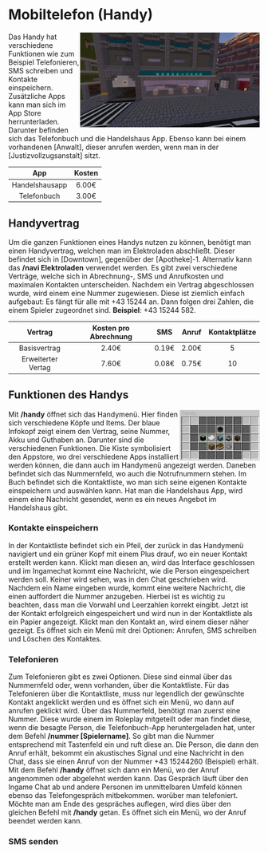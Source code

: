 # Mobiltelefon (Handy) 


<img align="right" width="360" eight="300" src="../../../assets/image/allgemein/Handyladen.png">


Das Handy hat verschiedene Funktionen wie zum Beispiel Telefonieren, SMS schreiben und Kontakte einspeichern. Zusätzliche Apps kann man sich im App Store herrunterladen. Darunter befinden sich das Telefonbuch und die Handelshaus App. Ebenso kann bei einem vorhandenen [Anwalt], dieser anrufen werden, wenn man in der [Justizvollzugsanstalt] sitzt.

| App | Kosten |
|:-:|:-:|
| Handelshausapp | 6.00€ | 
| Telefonbuch | 3.00€ |

## Handyvertrag

Um die ganzen Funktionen eines Handys nutzen zu können, benötigt man einen Handyvertrag, welchen man im Elektroladen abschließt. Dieser befindet sich in [Downtown], gegenüber der [Apotheke]-1. Alternativ kann das **/navi Elektroladen** verwendet werden. Es gibt zwei verschiedene Verträge, welche sich in Abrechnung-, SMS und Anrufkosten und maximalen Kontakten unterscheiden. Nachdem ein Vertrag abgeschlossen wurde, wird einem eine Nummer zugewiesen. Diese ist ziemlich einfach aufgebaut: Es fängt für alle mit +43 15244 an. Dann folgen drei Zahlen, die einem Spieler zugeordnet sind. **Beispiel**: +43 15244 582.

| Vertrag | Kosten pro Abrechnung | SMS | Anruf | Kontaktplätze
|:-:|:-:|:-:|:-:|:-:|
| Basisvertrag | 2.40€ | 0.19€ | 2.00€ | 5 |
| Erweiterter Vertag | 7.60€ | 0.08€ | 0.75€ | 10 |


## Funktionen des Handys


<img align="right" width="160" eight="100" src="../../../assets/image/allgemein/Handyinterface.png">


Mit **/handy** öffnet sich das Handymenü. Hier finden sich verschiedene Köpfe und Items. Der blaue Infokopf zeigt einem den Vertrag, seine Nummer, Akku und Guthaben an. Darunter sind die verschiedenen Funktionen. Die Kiste symbolisiert den Appstore, wo drei verschiedene Apps installiert werden können, die dann auch im Handymenü angezeigt werden. Daneben befindet sich das Nummernfeld, wo auch die Notrufnummern stehen. Im Buch befindet sich die Kontaktliste, wo man sich seine eigenen Kontakte einspeichern und auswählen kann. Hat man die Handelshaus App, wird einem eine Nachricht gesendet, wenn es ein neues Angebot im Handelshaus gibt.

### Kontakte einspeichern

In der Kontaktliste befindet sich ein Pfeil, der zurück in das Handymenü navigiert und ein grüner Kopf mit einem Plus drauf, wo ein neuer Kontakt erstellt werden kann. Klickt man diesen an, wird das Interface geschlossen und im Ingamechat kommt eine Nachricht, wie die Person eingespeichert werden soll. Keiner wird sehen, was in den Chat geschrieben wird. Nachdem ein Name eingeben wurde, kommt eine weitere Nachricht, die einen auffordert die Nummer anzugeben. Hierbei ist es wichtig zu beachten, dass man die Vorwahl und Leerzahlen korrekt eingibt. Jetzt ist der Kontakt erfolgreich eingespeichert und wird nun in der Kontaktliste als ein Papier angezeigt. Klickt man den Kontakt an, wird einem dieser näher gezeigt. Es öffnet sich ein Menü mit drei Optionen: Anrufen, SMS schreiben und Löschen des Kontaktes.

### Telefonieren 

Zum Telefonieren gibt es zwei Optionen. Diese sind einmal über das Nummernfeld oder, wenn vorhanden, über die Kontaktliste. Für das Telefonieren über die Kontaktliste, muss nur legendlich der gewünschte Kontakt angeklickt werden und es öffnet sich ein Menü, wo dann auf anrufen geklickt wird. Über das Nummerfeld, benötigt man zuerst eine Nummer. Diese wurde einem im Roleplay mitgeteilt oder man findet diese, wenn die besagte Person, die Telefonbuch-App heruntergeladen hat, unter dem Befehl **/nummer [Spielername]**. So gibt man die Nummer entsprechend mit Tastenfeld ein und ruft diese an. Die Person, die dann den Anruf erhält, bekommt ein akustisches Signal und eine Nachricht in den Chat, dass sie einen Anruf von der Nummer +43 15244260 (Beispiel) erhält. Mit dem Befehl **/handy** öffnet sich dann ein Menü, wo der Anruf angenommen oder abgelehnt werden kann. Das Gespräch läuft über den Ingame Chat ab und andere Personen im unmittelbaren Umfeld können ebenso das Telefongespräch mitbekommen. worüber man telefoniert. Möchte man am Ende des gespräches auflegen, wird dies über den gleichen Befehl mit **/handy** getan. Es öffnet sich ein Menü, wo der Anruf beendet werden kann. 

### SMS senden 



